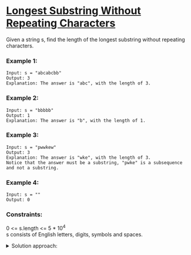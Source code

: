 # [Longest Substring Without Repeating Characters](https://leetcode.com/problems/longest-substring-without-repeating-characters/)

Given a string s, find the length of the longest substring without repeating characters.

 

### Example 1:

    Input: s = "abcabcbb"  
    Output: 3  
    Explanation: The answer is "abc", with the length of 3.

### Example 2:

    Input: s = "bbbbb"  
    Output: 1  
    Explanation: The answer is "b", with the length of 1.

### Example 3:

    Input: s = "pwwkew"  
    Output: 3  
    Explanation: The answer is "wke", with the length of 3.  
    Notice that the answer must be a substring, "pwke" is a subsequence and not a substring.

### Example 4:

    Input: s = ""  
    Output: 0

 

### Constraints:

  0 <= s.length <= 5 * 10<sup>4</sup>   
    s consists of English letters, digits, symbols and spaces.

<details>
<summary>Solution approach:</summary>
Use two pointers to represent a moving window which keeps track of letters inside, and expand or retract according to letters seen as it moves.
</details>
